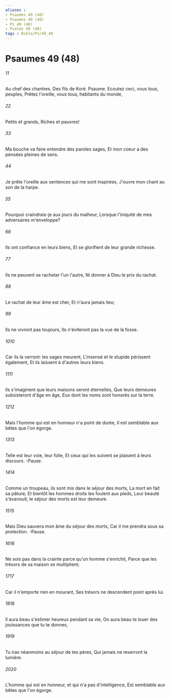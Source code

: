 ```yaml
---
aliases : 
- Psaumes 49 (48)
- Psaumes 49 (48)
- Ps 49 (48)
- Psalms 49 (48)
tags : Bible/Ps/49_48
---
```


# Psaumes 49 (48)

###### 11
Au chef des chantres. Des fils de Koré. Psaume. Ecoutez ceci, vous tous, peuples, Prêtez l'oreille, vous tous, habitants du monde,
###### 22
Petits et grands, Riches et pauvres!
###### 33
Ma bouche va faire entendre des paroles sages, Et mon coeur a des pensées pleines de sens.
###### 44
Je prête l'oreille aux sentences qui me sont inspirées, J'ouvre mon chant au son de la harpe.
###### 55
Pourquoi craindrais-je aux jours du malheur, Lorsque l'iniquité de mes adversaires m'enveloppe?
###### 66
Ils ont confiance en leurs biens, Et se glorifient de leur grande richesse.
###### 77
Ils ne peuvent se racheter l'un l'autre, Ni donner à Dieu le prix du rachat.
###### 88
Le rachat de leur âme est cher, Et n'aura jamais lieu;
###### 99
Ils ne vivront pas toujours, Ils n'éviteront pas la vue de la fosse.
###### 1010
Car ils la verront: les sages meurent, L'insensé et le stupide périssent également, Et ils laissent à d'autres leurs biens.
###### 1111
Ils s'imaginent que leurs maisons seront éternelles, Que leurs demeures subsisteront d'âge en âge, Eux dont les noms sont honorés sur la terre.
###### 1212
Mais l'homme qui est en honneur n'a point de durée, Il est semblable aux bêtes que l'on égorge.
###### 1313
Telle est leur voie, leur folie, Et ceux qui les suivent se plaisent à leurs discours. -Pause.
###### 1414
Comme un troupeau, ils sont mis dans le séjour des morts, La mort en fait sa pâture; Et bientôt les hommes droits les foulent aux pieds, Leur beauté s'évanouit, le séjour des morts est leur demeure.
###### 1515
Mais Dieu sauvera mon âme du séjour des morts, Car il me prendra sous sa protection. -Pause.
###### 1616
Ne sois pas dans la crainte parce qu'un homme s'enrichit, Parce que les trésors de sa maison se multiplient;
###### 1717
Car il n'emporte rien en mourant, Ses trésors ne descendent point après lui.
###### 1818
Il aura beau s'estimer heureux pendant sa vie, On aura beau te louer des jouissances que tu te donnes,
###### 1919
Tu iras néanmoins au séjour de tes pères, Qui jamais ne reverront la lumière.
###### 2020
L'homme qui est en honneur, et qui n'a pas d'intelligence, Est semblable aux bêtes que l'on égorge.
